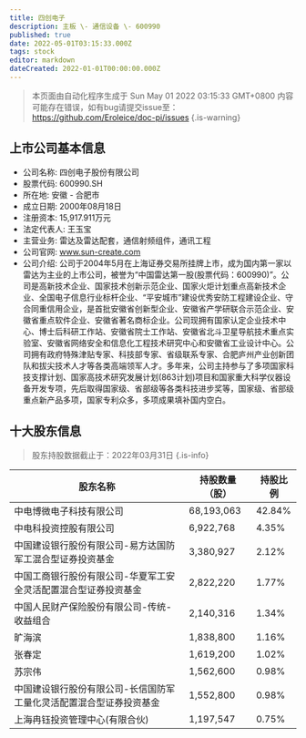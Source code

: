 ```yaml
---
title: 四创电子
description: 主板 \- 通信设备 \- 600990
published: true
date: 2022-05-01T03:15:33.000Z
tags: stock
editor: markdown
dateCreated: 2022-01-01T00:00:00.000Z
---
```


> 本页面由自动化程序生成于 Sun May 01 2022 03:15:33 GMT+0800
> 内容可能存在错误，如有bug请提交issue至：https://github.com/Eroleice/doc-pi/issues
{.is-warning}

## 上市公司基本信息
- 公司名称: 四创电子股份有限公司
- 股票代码: 600990.SH
- 所在地: 安徽 - 合肥市
- 成立日期: 2000年08月18日
- 注册资本: 15,917.911万元
- 法定代表人: 王玉宝
- 主营业务: 雷达及雷达配套，通信射频组件，通讯工程
- 公司官网: www.sun-create.com
- 公司介绍: 公司于2004年5月在上海证券交易所挂牌上市，成为国内第一家以雷达为主业的上市公司，被誉为“中国雷达第一股(股票代码：600990)”。公司是高新技术企业、国家技术创新示范企业、国家火炬计划重点高新技术企业、全国电子信息行业标杆企业、“平安城市”建设优秀安防工程建设企业、守合同重信用企业，是首批安徽省创新型企业、安徽省产学研联合示范企业、安徽省重点软件企业、安徽省著名商标企业。公司现拥有国家认定企业技术中心、博士后科研工作站、安徽省院士工作站、安徽省北斗卫星导航技术重点实验室、安徽省网络安全和信息化工程技术研究中心和安徽省工业设计中心。公司拥有政府特殊津贴专家、科技部专家、省级联系专家、合肥庐州产业创新团队和拔尖技术人才等各类高端领军人才。多年来，公司主持参与了多项国家科技支撑计划、国家高技术研究发展计划(863计划)项目和国家重大科学仪器设备开发专项，先后取得国家级、省部级等各类科技进步奖等，国家级、省部级重点新产品多项，国家专利众多，多项成果填补国内空白。


## 十大股东信息
> 股东持股数据截止于：2022年03月31日
{.is-info}

| 股东名称 | 持股数量（股） | 持股比例 |
| --- | --- | --- |
| 中电博微电子科技有限公司 | 68,193,063 | 42.84% |
| 中电科投资控股有限公司 | 6,922,768 | 4.35% |
| 中国建设银行股份有限公司-易方达国防军工混合型证券投资基金 | 3,380,927 | 2.12% |
| 中国工商银行股份有限公司-华夏军工安全灵活配置混合型证券投资基金 | 2,822,220 | 1.77% |
| 中国人民财产保险股份有限公司-传统-收益组合 | 2,140,316 | 1.34% |
| 旷海滨 | 1,838,800 | 1.16% |
| 张春定 | 1,619,200 | 1.02% |
| 苏宗伟 | 1,562,600 | 0.98% |
| 中国建设银行股份有限公司-长信国防军工量化灵活配置混合型证券投资基金 | 1,552,800 | 0.98% |
| 上海冉钰投资管理中心(有限合伙) | 1,197,547 | 0.75% |




